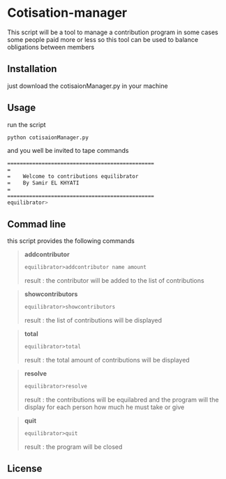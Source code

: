 # Cotisation-manager

This script will be a tool to manage a contribution program
in some cases some people paid more or less so this tool can be used to balance obligations between members

## Installation
just download the cotisaionManager.py in your machine

## Usage
run the script
```bash
python cotisaionManager.py
```
and you well be invited to tape commands

```bash
===============================================
=
=    Welcome to contributions equilibrator
=    By Samir EL KHYATI
=
===============================================
equilibrator>
```

## Commad line
this script provides the following commands

>**addcontributor**
>```bash
>equilibrator>addcontributor name amount
>```
>result : the contributor will be added to the list of contributions

>**showcontributors**
>```bash
>equilibrator>showcontributors
>```
>result : the list of contributions will be displayed


>**total**
>```bash
>equilibrator>total
>```
>result : the total amount of contributions will be displayed


>**resolve**
>```bash
>equilibrator>resolve
>```
>result : the contributions will be equilabred and the program will the display for each person how much he must take or give


>**quit**
>```bash
>equilibrator>quit
>```
>result : the program will be closed


## License

